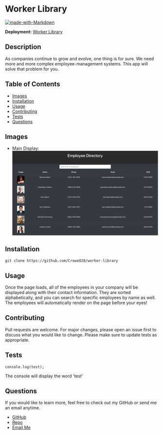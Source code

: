 # Worker Library

[![made-with-Markdown](https://img.shields.io/badge/Made%20with-Markdown-1f425f.svg)](http://commonmark.org)

**Deployment:** [Worker Library](https://crowe828.github.io/worker-library/)

## Description

As companies continue to grow and evolve, one thing is for sure. We need more and more complex employee-management systems. This app will solve that problem for you.

## Table of Contents

- [Images](#images)
- [Installation](#installation)
- [Usage](#usage)
- [Contributing](#contributing)
- [Tests](#tests)
- [Questions](#tests)

## Images

- Main Display:
  ![Worker Library](https://github.com/Crowe828/worker-library/blob/main/img/worker-library.png)

## Installation

```
git clone https://github.com/Crowe828/worker-library
```

## Usage

Once the page loads, all of the employees in your company will be displayed along with their contact information. They are sorted alphabetically, and you can search for specific employees by name as well. The employees will automatically render on the page before your eyes!

## Contributing

Pull requests are welcome. For major changes, please open an issue first to discuss what you would like to change.
Please make sure to update tests as appropriate.

## Tests

```
console.log(test);
```

The console will display the word 'test'

## Questions

If you would like to learn more, feel free to check out my GitHub or send me an email anytime.

- [GitHub](https://github.com/Crowe828)
- [Repo](https://github.com/Crowe828/worker-library)
- [Email Me](mailto:crowe828@gmail.com?subject=Nice%20README%20Generator%20Dude)
